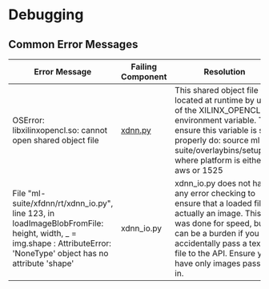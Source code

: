 # Debugging

## Common Error Messages

| Error Message  | Failing Component | Resolution
| ------------- | ------------- | ------------- | 
| OSError: libxilinxopencl.so: cannot open shared object file | [xdnn.py](../../xfdnn/rt/xdnn.py) | This shared object file is located at runtime by use of the XILINX_OPENCL environment variable. To ensure this variable is set properly do: source ml-suite/overlaybins/setup.sh <platform> where platform is either aws or 1525
|   File "ml-suite/xfdnn/rt/xdnn_io.py", line 123, in loadImageBlobFromFile: height, width, _ = img.shape : AttributeError: 'NoneType' object has no attribute 'shape' | xdnn_io.py | xdnn_io.py does not have any error checking to ensure that a loaded file is actually an image. This was done for speed, but can be a burden if you accidentally pass a text file to the API. Ensure you have only images passed in.|

